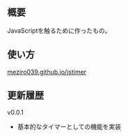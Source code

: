 ## 概要
JavaScriptを触るために作ったもの。

## 使い方
[meziro039.github.io/jstimer](https://meziro039.github.io/jstimer)

## 更新履歴
v0.0.1  
- 基本的なタイマーとしての機能を実装